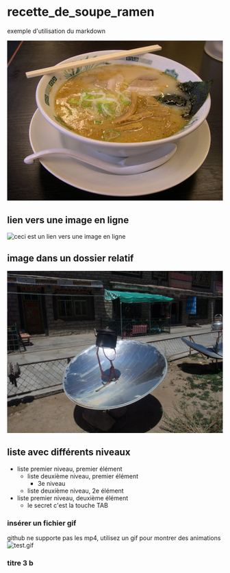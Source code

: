 # recette_de_soupe_ramen
exemple d'utilisation du markdown

![succulent ramen](ramen_.jfif)

## lien vers une image en ligne

![ceci est un lien vers une image en ligne](https://live.staticflickr.com/3635/3630858688_bdac8949d2_b.jpg)


## image dans un dossier relatif

![bouilloire solaire](media/bouilloire_solaire.jpg)

## liste avec différents niveaux

* liste premier niveau, premier élément
  * liste deuxième niveau, premier élément
    * 3e niveau
  * liste deuxième niveau, 2e élément
* liste premier niveau, deuxième élément
  * le secret c'est la touche TAB 

### insérer un fichier gif

github ne supporte pas les mp4, utilisez un gif pour montrer des animations
![test.gif](media/test.gif)

### titre 3 b


